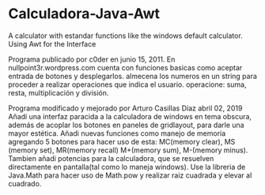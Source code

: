 # Calculadora-Java-Awt
A calculator with estandar functions like the windows default calculator. Using Awt for the Interface


Programa publicado por c0der en junio 15, 2011. En nullpoint3r.wordpress.com
cuenta con funciones basicas como aceptar entrada de botones y desplegarlos.
almecena los numeros en un string para proceder a realizar operaciones que indica el usuario.
operacione: suma, resta, multiplicación y división.

Programa modificado y mejorado por Arturo Casillas Díaz abril 02, 2019
Añadí una interfaz paracida a la calculadora de windows en tema obscura, además de acoplar los botones en paneles de gridlayout, para darle una 
mayor estética.
Añadi nuevas funciones como manejo de memoria agregando 5 botones para hacer uso de esta: MC(memory clear), MS (memory set), MR(memory recall)
M+(memory sum), M-(memory minus).
Tambien añadi potencias para la calculadora, que se resuelven directamente en pantalla(tal como lo maneja windows).
Use la libreria de Java.Math para hacer uso de Math.pow y realizar raiz cuadrada y elevar al cuadrado.
